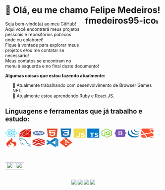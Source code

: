 
 <div style="display: inline_block;">
  <h1>👋 Olá, eu me chamo Felipe Medeiros!
    <a href="https://www.linkedin.com/in/fmedeiros95" target="_blank">
      <img align="right" alt="fmedeiros95-icon" height="150" style="border-radius: 50px;" src="https://avatars.githubusercontent.com/u/18577429?s=400&u=ea5b2cb47f006f0976637f5f2517c529f41bb9b4&v=4">
    </a>
  </h1>

  <p>Seja bem-vindo(a) ao meu GitHub!<br />
  Aqui você encontrará meus projetos pessoais e repositórios públicos onde eu colaborei!<br />
  Fique à vontade para explorar meus projetos e/ou me contatar se necessário!<br />
  Meus contatos se encontram no menu à esquerda e no final deste documento!</p>

  <p><b>Algumas coisas que estou fazendo atualmente:</b></p>
  <ul style="list-style-type: none; margin: 0;">
    <li>🔭 Atualmente trabalhando com desenvolvimento de Browser Games NFT.</li>
    <li>🌱 Atualmente estou aprendendo Ruby e React JS.</li>
  </ul>
  
  <div style="display: inline_block">
    <h2>Linguagens e ferramentas que já trabalho e estudo:</h2>
    <img align="center" alt="Medeiros-React" height="30" width="40" src="https://raw.githubusercontent.com/devicons/devicon/master/icons/react/react-original.svg">
    <img align="center" alt="Medeiros-Ruby" height="30" width="40" src="https://raw.githubusercontent.com/devicons/devicon/master/icons/ruby/ruby-plain.svg">
    <img align="center" alt="Medeiros-PHP" height="30" width="40" src="https://raw.githubusercontent.com/devicons/devicon/master/icons/php/php-plain.svg">
    <img align="center" alt="Medeiros-HTML5" height="30" width="40" src="https://raw.githubusercontent.com/devicons/devicon/master/icons/html5/html5-plain.svg">
    <img align="center" alt="Medeiros-CSS3" height="30" width="40" src="https://raw.githubusercontent.com/devicons/devicon/master/icons/css3/css3-plain.svg">
    <img align="center" alt="Medeiros-JavaScript" height="30" width="40" src="https://raw.githubusercontent.com/devicons/devicon/master/icons/javascript/javascript-plain.svg">
    <img align="center" alt="Medeiros-Ts" height="30" width="40" src="https://raw.githubusercontent.com/devicons/devicon/master/icons/typescript/typescript-plain.svg">
    <img align="center" alt="Medeiros-NodeJS" height="30" width="40" src="https://raw.githubusercontent.com/devicons/devicon/master/icons/nodejs/nodejs-plain.svg">
    <img align="center" alt="Medeiros-Bootstrap5" height="30" width="40" src="https://raw.githubusercontent.com/devicons/devicon/master/icons/bootstrap/bootstrap-plain.svg">
    <img align="center" alt="Medeiros-jQuery" height="30" width="40" src="https://raw.githubusercontent.com/devicons/devicon/master/icons/jquery/jquery-plain.svg">
    <img align="center" alt="Medeiros-Laravel" height="30" width="40" src="https://raw.githubusercontent.com/devicons/devicon/master/icons/laravel/laravel-plain.svg">
    <img align="center" alt="Medeiros-CodeIgniter" height="30" width="40" src="https://raw.githubusercontent.com/devicons/devicon/master/icons/codeigniter/codeigniter-plain.svg">
    <img align="center" alt="Medeiros-MySQL" height="30" width="40" src="https://raw.githubusercontent.com/devicons/devicon/master/icons/mysql/mysql-plain.svg">
    <img align="center" alt="Medeiros-Redis" height="30" width="40" src="https://raw.githubusercontent.com/devicons/devicon/master/icons/redis/redis-plain.svg">
    <img align="center" alt="Medeiros-VSCode" height="30" width="40" src="https://raw.githubusercontent.com/devicons/devicon/master/icons/vscode/vscode-original.svg">
    <img align="center" alt="Medeiros-VSCode" height="30" width="40" src="https://raw.githubusercontent.com/devicons/devicon/master/icons/git/git-original.svg">
  </div>
</div><br /><br />

<div align="center">
  <a href="https://github.com/fmedeiros95">
    <table style="border: none !important;" cellspacing="0" cellpadding="0">
      <tr style="border: none !important;">
        <td style="border: none !important;"><img height="180em" src="https://github-readme-stats.vercel.app/api?username=fmedeiros95&show_icons=true&theme=monokai&include_all_commits=true&count_private=true"/></td>
        <td style="border: none !important;"><img height="180em" src="https://github-readme-stats.vercel.app/api/top-langs/?username=fmedeiros95&layout=compact&langs_count=7&theme=monokai"/></td>
      </tr>
    </table>
  </a>
</div><br />

<div align="center"> 
  <a href="https://wa.me/5512982242643" target="_blank_"><img src="https://img.shields.io/badge/WhatsApp-25D366?style=for-the-badge&logo=whatsapp&logoColor=white"></a>
  <a href="https://www.facebook.com/Medeiros95" target="_blank_"><img src="https://img.shields.io/badge/Facebook-1877F2?style=for-the-badge&logo=facebook&logoColor=white"></a>
  <a href="https://instagram.com/fmedeiros95" target="_blank"><img src="https://img.shields.io/badge/-Instagram-%23E4405F?style=for-the-badge&logo=instagram&logoColor=white" target="_blank"></a>
  <a href="mailto:medeiros.dev@gmail.com"><img src="https://img.shields.io/badge/Gmail-D14836?style=for-the-badge&logo=gmail&logoColor=white" target="_blank"></a>
  <!-- <a href="https://www.linkedin.com/in/fmedeiros95" target="_blank"><img src="https://img.shields.io/badge/-LinkedIn-%230077B5?style=for-the-badge&logo=linkedin&logoColor=white" target="_blank"></a> -->
</div>
  
